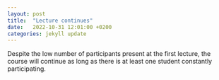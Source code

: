 ```yaml
---
layout: post
title:  "Lecture continues"
date:   2022-10-31 12:01:00 +0200
categories: jekyll update
---
```


Despite the low number of participants present at the first lecture, the course will continue as long as there is at least one student constantly participating.